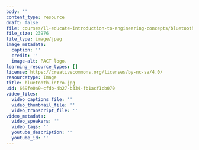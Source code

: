 ```yaml
---
body: ''
content_type: resource
draft: false
file: courses/ll-educate-introduction-to-engineering-concepts/bluetooth-intro.jpg
file_size: 23976
file_type: image/jpeg
image_metadata:
  caption: ''
  credit: ''
  image-alt: PACT logo.
learning_resource_types: []
license: https://creativecommons.org/licenses/by-nc-sa/4.0/
resourcetype: Image
title: bluetooth-intro.jpg
uid: 669fe0a9-cfdb-4b27-b334-fb1acf1cb070
video_files:
  video_captions_file: ''
  video_thumbnail_file: ''
  video_transcript_file: ''
video_metadata:
  video_speakers: ''
  video_tags: ''
  youtube_description: ''
  youtube_id: ''
---
```

